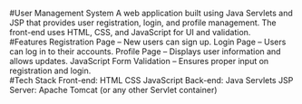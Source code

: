 #User Management System
A web application built using Java Servlets and JSP that provides user registration, login, and profile management. The front-end uses HTML, CSS, and JavaScript for UI and validation.
<br>
#Features
Registration Page – New users can sign up.
Login Page – Users can log in to their accounts.
Profile Page – Displays user information and allows updates.
JavaScript Form Validation – Ensures proper input on registration and login.
<br>
#Tech Stack
Front-end:
HTML
CSS
JavaScript
Back-end:
Java Servlets
JSP
Server: Apache Tomcat (or any other Servlet container)
